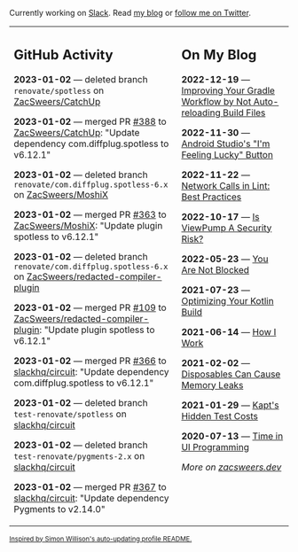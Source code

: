Currently working on [Slack](https://slack.com/). Read [my blog](https://zacsweers.dev/) or [follow me on Twitter](https://twitter.com/ZacSweers).

<table><tr><td valign="top" width="60%">

## GitHub Activity
<!-- githubActivity starts -->
**2023-01-02** — deleted branch `renovate/spotless` on [ZacSweers/CatchUp](https://github.com/ZacSweers/CatchUp)

**2023-01-02** — merged PR [#388](https://github.com/ZacSweers/CatchUp/pull/388) to [ZacSweers/CatchUp](https://github.com/ZacSweers/CatchUp): "Update dependency com.diffplug.spotless to v6.12.1"

**2023-01-02** — deleted branch `renovate/com.diffplug.spotless-6.x` on [ZacSweers/MoshiX](https://github.com/ZacSweers/MoshiX)

**2023-01-02** — merged PR [#363](https://github.com/ZacSweers/MoshiX/pull/363) to [ZacSweers/MoshiX](https://github.com/ZacSweers/MoshiX): "Update plugin spotless to v6.12.1"

**2023-01-02** — deleted branch `renovate/com.diffplug.spotless-6.x` on [ZacSweers/redacted-compiler-plugin](https://github.com/ZacSweers/redacted-compiler-plugin)

**2023-01-02** — merged PR [#109](https://github.com/ZacSweers/redacted-compiler-plugin/pull/109) to [ZacSweers/redacted-compiler-plugin](https://github.com/ZacSweers/redacted-compiler-plugin): "Update plugin spotless to v6.12.1"

**2023-01-02** — merged PR [#366](https://github.com/slackhq/circuit/pull/366) to [slackhq/circuit](https://github.com/slackhq/circuit): "Update dependency com.diffplug.spotless to v6.12.1"

**2023-01-02** — deleted branch `test-renovate/spotless` on [slackhq/circuit](https://github.com/slackhq/circuit)

**2023-01-02** — deleted branch `test-renovate/pygments-2.x` on [slackhq/circuit](https://github.com/slackhq/circuit)

**2023-01-02** — merged PR [#367](https://github.com/slackhq/circuit/pull/367) to [slackhq/circuit](https://github.com/slackhq/circuit): "Update dependency Pygments to v2.14.0"
<!-- githubActivity ends -->
</td><td valign="top" width="40%">

## On My Blog
<!-- blog starts -->
**2022-12-19** — [Improving Your Gradle Workflow by Not Auto-reloading Build Files](https://www.zacsweers.dev/improving-your-workflow-by-not-auto-reloading-build-files/)

**2022-11-30** — [Android Studio's "I'm Feeling Lucky" Button](https://www.zacsweers.dev/android-studios-im-feeling-lucky-button/)

**2022-11-22** — [Network Calls in Lint: Best Practices](https://www.zacsweers.dev/network-calls-in-lint-best-practices/)

**2022-10-17** — [Is ViewPump A Security Risk?](https://www.zacsweers.dev/is-viewpump-a-security-risk/)

**2022-05-23** — [You Are Not Blocked](https://www.zacsweers.dev/you-are-not-blocked/)

**2021-07-23** — [Optimizing Your Kotlin Build](https://www.zacsweers.dev/optimizing-your-kotlin-build/)

**2021-06-14** — [How I Work](https://www.zacsweers.dev/how-i-work/)

**2021-02-02** — [Disposables Can Cause Memory Leaks](https://www.zacsweers.dev/disposables-can-cause-memory-leaks/)

**2021-01-29** — [Kapt's Hidden Test Costs](https://www.zacsweers.dev/kapts-hidden-test-costs/)

**2020-07-13** — [Time in UI Programming](https://www.zacsweers.dev/time-in-ui/)
<!-- blog ends -->
_More on [zacsweers.dev](https://zacsweers.dev/)_
</td></tr></table>

<sub><a href="https://simonwillison.net/2020/Jul/10/self-updating-profile-readme/">Inspired by Simon Willison's auto-updating profile README.</a></sub>